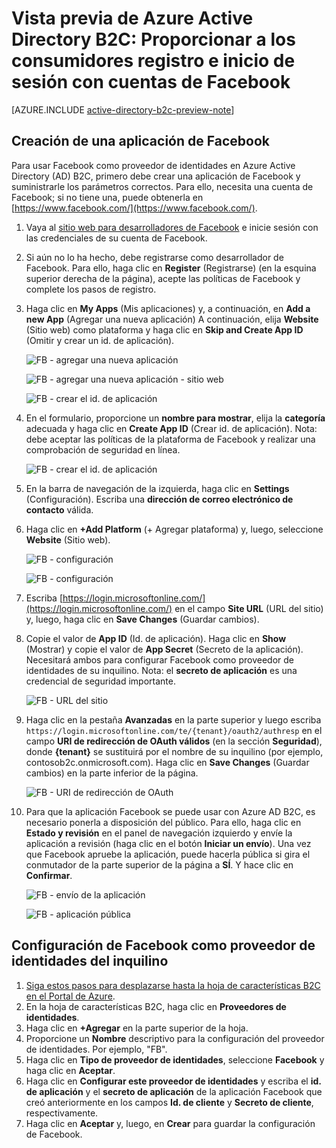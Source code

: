 <properties
	pageTitle="Vista previa de Azure Active Directory B2C: Configuración de Facebook | Microsoft Azure"
	description="Proporcionar registro e inicio de sesión a los consumidores con cuentas de Facebook en las aplicaciones protegidas por Azure Active Directory B2C"
	services="active-directory-b2c"
	documentationCenter=""
	authors="swkrish"
	manager="msmbaldwin"
	editor="bryanla"/>

<tags
	ms.service="active-directory-b2c"
	ms.workload="identity"
	ms.tgt_pltfrm="na"
	ms.devlang="na"
	ms.topic="article"
	ms.date="01/12/2016"
	ms.author="swkrish"/>

# Vista previa de Azure Active Directory B2C: Proporcionar a los consumidores registro e inicio de sesión con cuentas de Facebook

[AZURE.INCLUDE [active-directory-b2c-preview-note](../../includes/active-directory-b2c-preview-note.md)]

## Creación de una aplicación de Facebook

Para usar Facebook como proveedor de identidades en Azure Active Directory (AD) B2C, primero debe crear una aplicación de Facebook y suministrarle los parámetros correctos. Para ello, necesita una cuenta de Facebook; si no tiene una, puede obtenerla en [https://www.facebook.com/](https://www.facebook.com/).

1. Vaya al [sitio web para desarrolladores de Facebook](https://developers.facebook.com/) e inicie sesión con las credenciales de su cuenta de Facebook.
2. Si aún no lo ha hecho, debe registrarse como desarrollador de Facebook. Para ello, haga clic en **Register** (Registrarse) (en la esquina superior derecha de la página), acepte las políticas de Facebook y complete los pasos de registro.
3. Haga clic en **My Apps** (Mis aplicaciones) y, a continuación, en **Add a new App** (Agregar una nueva aplicación) A continuación, elija **Website** (Sitio web) como plataforma y haga clic en **Skip and Create App ID** (Omitir y crear un id. de aplicación).

    ![FB - agregar una nueva aplicación](./media/active-directory-b2c-setup-fb-app/fb-add-new-app.png)

    ![FB - agregar una nueva aplicación - sitio web](./media/active-directory-b2c-setup-fb-app/fb-add-new-app-website.png)

    ![FB - crear el id. de aplicación](./media/active-directory-b2c-setup-fb-app/fb-new-app-skip.png)

4. En el formulario, proporcione un **nombre para mostrar**, elija la **categoría** adecuada y haga clic en **Create App ID** (Crear id. de aplicación). Nota: debe aceptar las políticas de la plataforma de Facebook y realizar una comprobación de seguridad en línea.

    ![FB - crear el id. de aplicación](./media/active-directory-b2c-setup-fb-app/fb-create-app-id.png)

5. En la barra de navegación de la izquierda, haga clic en **Settings** (Configuración). Escriba una **dirección de correo electrónico de contacto** válida.
6. Haga clic en **+Add Platform** (+ Agregar plataforma) y, luego, seleccione **Website** (Sitio web).

    ![FB - configuración](./media/active-directory-b2c-setup-fb-app/fb-settings.png)

    ![FB - configuración](./media/active-directory-b2c-setup-fb-app/fb-website.png)

7. Escriba [https://login.microsoftonline.com/](https://login.microsoftonline.com/) en el campo **Site URL** (URL del sitio) y, luego, haga clic en **Save Changes** (Guardar cambios).
8. Copie el valor de **App ID** (Id. de aplicación). Haga clic en **Show** (Mostrar) y copie el valor de **App Secret** (Secreto de la aplicación). Necesitará ambos para configurar Facebook como proveedor de identidades de su inquilino. Nota: el **secreto de aplicación** es una credencial de seguridad importante.

    ![FB - URL del sitio](./media/active-directory-b2c-setup-fb-app/fb-site-url.png)

9. Haga clic en la pestaña **Avanzadas** en la parte superior y luego escriba `https://login.microsoftonline.com/te/{tenant}/oauth2/authresp` en el campo **URI de redirección de OAuth válidos** (en la sección **Seguridad**), donde **{tenant}** se sustituirá por el nombre de su inquilino (por ejemplo, contosob2c.onmicrosoft.com). Haga clic en **Save Changes** (Guardar cambios) en la parte inferior de la página.

    ![FB - URI de redirección de OAuth](./media/active-directory-b2c-setup-fb-app/fb-oauth-redirect-uri.png)

10. Para que la aplicación Facebook se puede usar con Azure AD B2C, es necesario ponerla a disposición del público. Para ello, haga clic en **Estado y revisión** en el panel de navegación izquierdo y envíe la aplicación a revisión (haga clic en el botón **Iniciar un envío**). Una vez que Facebook apruebe la aplicación, puede hacerla pública si gira el conmutador de la parte superior de la página a **SÍ**. Y hace clic en **Confirmar**.

    ![FB - envío de la aplicación](./media/active-directory-b2c-setup-fb-app/fb-app-submission.png)

    ![FB - aplicación pública](./media/active-directory-b2c-setup-fb-app/fb-app-public.png)

## Configuración de Facebook como proveedor de identidades del inquilino

1. [Siga estos pasos para desplazarse hasta la hoja de características B2C en el Portal de Azure](active-directory-b2c-app-registration.md#navigate-to-the-b2c-features-blade).
2. En la hoja de características B2C, haga clic en **Proveedores de identidades**.
3. Haga clic en **+Agregar** en la parte superior de la hoja.
4. Proporcione un **Nombre** descriptivo para la configuración del proveedor de identidades. Por ejemplo, "FB".
5. Haga clic en **Tipo de proveedor de identidades**, seleccione **Facebook** y haga clic en **Aceptar**.
6. Haga clic en **Configurar este proveedor de identidades** y escriba el **id. de aplicación** y el **secreto de aplicación** de la aplicación Facebook que creó anteriormente en los campos **Id. de cliente** y **Secreto de cliente**, respectivamente.
7. Haga clic en **Aceptar** y, luego, en **Crear** para guardar la configuración de Facebook.

<!---HONumber=AcomDC_0114_2016-->